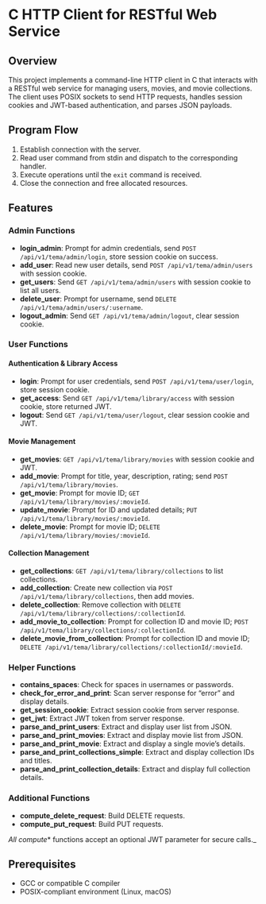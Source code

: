 # C HTTP Client for RESTful Web Service

## Overview
This project implements a command-line HTTP client in C that interacts with a RESTful web service for managing users, movies, and movie collections. The client uses POSIX sockets to send HTTP requests, handles session cookies and JWT-based authentication, and parses JSON payloads.

## Program Flow
1. Establish connection with the server.  
2. Read user command from stdin and dispatch to the corresponding handler.  
3. Execute operations until the `exit` command is received.  
4. Close the connection and free allocated resources.  

## Features

### Admin Functions
- **login_admin**: Prompt for admin credentials, send `POST /api/v1/tema/admin/login`, store session cookie on success.  
- **add_user**: Read new user details, send `POST /api/v1/tema/admin/users` with session cookie.  
- **get_users**: Send `GET /api/v1/tema/admin/users` with session cookie to list all users.  
- **delete_user**: Prompt for username, send `DELETE /api/v1/tema/admin/users/:username`.  
- **logout_admin**: Send `GET /api/v1/tema/admin/logout`, clear session cookie.  

### User Functions  
#### Authentication & Library Access  
- **login**: Prompt for user credentials, send `POST /api/v1/tema/user/login`, store session cookie.  
- **get_access**: Send `GET /api/v1/tema/library/access` with session cookie, store returned JWT.  
- **logout**: Send `GET /api/v1/tema/user/logout`, clear session cookie and JWT.  

#### Movie Management  
- **get_movies**: `GET /api/v1/tema/library/movies` with session cookie and JWT.  
- **add_movie**: Prompt for title, year, description, rating; send `POST /api/v1/tema/library/movies`.  
- **get_movie**: Prompt for movie ID; `GET /api/v1/tema/library/movies/:movieId`.  
- **update_movie**: Prompt for ID and updated details; `PUT /api/v1/tema/library/movies/:movieId`.  
- **delete_movie**: Prompt for movie ID; `DELETE /api/v1/tema/library/movies/:movieId`.  

#### Collection Management  
- **get_collections**: `GET /api/v1/tema/library/collections` to list collections.  
- **add_collection**: Create new collection via `POST /api/v1/tema/library/collections`, then add movies.  
- **delete_collection**: Remove collection with `DELETE /api/v1/tema/library/collections/:collectionId`.  
- **add_movie_to_collection**: Prompt for collection ID and movie ID; `POST /api/v1/tema/library/collections/:collectionId`.  
- **delete_movie_from_collection**: Prompt for collection ID and movie ID; `DELETE /api/v1/tema/library/collections/:collectionId/:movieId`.  

### Helper Functions
- **contains_spaces**: Check for spaces in usernames or passwords.  
- **check_for_error_and_print**: Scan server response for “error” and display details.  
- **get_session_cookie**: Extract session cookie from server response.  
- **get_jwt**: Extract JWT token from server response.  
- **parse_and_print_users**: Extract and display user list from JSON.  
- **parse_and_print_movies**: Extract and display movie list from JSON.  
- **parse_and_print_movie**: Extract and display a single movie’s details.  
- **parse_and_print_collections_simple**: Extract and display collection IDs and titles.  
- **parse_and_print_collection_details**: Extract and display full collection details.  

### Additional Functions
- **compute_delete_request**: Build DELETE requests.  
- **compute_put_request**: Build PUT requests.  

_All compute_* functions accept an optional JWT parameter for secure calls._

## Prerequisites
- GCC or compatible C compiler  
- POSIX-compliant environment (Linux, macOS) 

